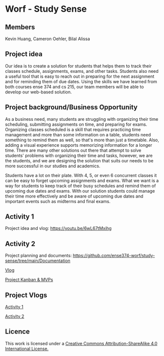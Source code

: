 # Worf - Study Sense

## Members
Kevin Huang, Cameron Oehler, Bilal Alissa

## Project idea
Our idea is to create a solution for students that helps them to track their classes schedule, assignments, exams, and other tasks. Students also need a useful tool that is easy to reach out in preparing for the next assignment and for reminding them of due dates. Using the skills we have learned from both courses ense 374 and cs 215, our team members will be able to develop our web-based solution.

## Project background/Business Opportunity
As a business need, many students are struggling with organizing their time scheduling, submitting assignments on time, and preparing for exams. Organizing classes scheduled is a skill that requires practicing time management and more than some information on a table, students need something to remind them as well, so that's more than just a timetable. Also, adding a visual experience supports memorizing information for a longer time. There are many other solutions out there that attempt to solve students' problems with organizing their time and tasks, however, we are the students, and we are designing the solution that suits our needs to be more successful in our studies and academics.

Students have a lot on their plate. With 4, 5, or even 6 concurrent classes it can be easy to forget upcoming assignments and exams. What we want is a way for students to keep track of their busy schedules and remind them of upcoming due dates and exams. With our solution students could manage their time more effectively and be aware of upcoming due dates and important events such as midterms and final exams.

## Activity 1 
Project idea and vlog: https://youtu.be/6wL67tMxihg

## Activity 2 
Project planning and documents: https://github.com/ense374-worf/study-sense/tree/main/Documentation

[Vlog](https://youtu.be/MiZjyk-VgVE)

[Project Kanban & MVPs](https://github.com/orgs/ense374-worf/projects/2)

## Project Vlogs
[Activity 1](https://youtu.be/6wL67tMxihg)

[Activity 2](https://youtu.be/MiZjyk-VgVE)


## Licence
This work is licensed under a [Creative Commons Attribution-ShareAlike 4.0 International License.](https://creativecommons.org/licenses/by-sa/4.0/)

